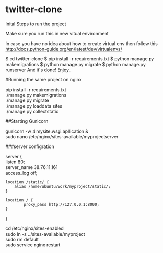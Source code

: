 # twitter-clone
Inital Steps to run the project

Make sure you run this in new vitual environment

In case you have no idea about how to create virtual env then follow this http://docs.python-guide.org/en/latest/dev/virtualenvs/

$ cd twitter-clone
$ pip install -r requirements.txt
$ python manage.py makemigrations
$ python manage.py migrate
$ python manage.py runserver
And it's done! Enjoy..


#Running the same project on nginx

pip install -r requirements.txt  
  ./manage.py makemigrations  
  ./manage.py migrate  
  ./manage.py loaddata sites  
  ./manage.py collectstatic  
  
##Starting Gunicorn

gunicorn -w 4 mysite.wsgi:apllication &  
sudo nano /etc/nginx/sites-available/myprojectserver  

###server configration

server {  
    listen 80;  
    server_name 38.76.11.161  
    access_log off;  

    location /static/ {
        alias /home/ubuntu/work/myproject/static/;
    }

    location / {
            proxy_pass http://127.0.0.1:8000;
    }
}




cd /etc/nginx/sites-enabled  
sudo ln -s ../sites-available/myproject  
sudo rm default  
sudo service nginx restart  
